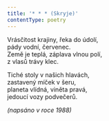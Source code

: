 ```yaml
---
title: '* * * (Skryje)'
contentType: poetry
---
```


<section>

Vrásčitost krajiny, řeka do údolí,  
pády vodní, červenec.  
Země je teplá, záplava vlnou polí,  
z vlasů trávy klec.

Tiché stoly v našich hlavách,  
zastavený míček v šeru,  
planeta vlídná, viněta pravá,  
jedoucí vozy podvečerů.

_(napsáno v roce 1988)_

</section>
